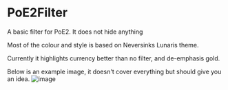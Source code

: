 # PoE2Filter
A basic filter for PoE2. It does not hide anything

Most of the colour and style is based on Neversinks Lunaris theme.

Currently it highlights currency better than no filter, and de-emphasis gold.

Below is an example image, it doesn't cover everything but should give you an idea.
![image](https://github.com/user-attachments/assets/95727e79-9b28-46d3-a29e-b76512b276c1)

